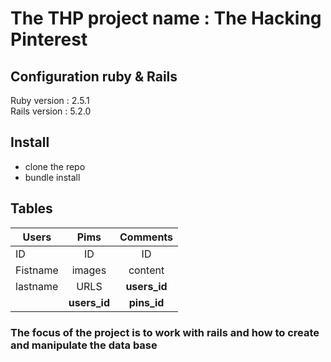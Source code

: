 
<h1>The THP project name : The Hacking Pinterest</h1>


<h2> Configuration ruby & Rails</h2>

Ruby version : 2.5.1
<br>
Rails version : 5.2.0

<h2> Install </h2>

 - clone the repo
 - bundle install


<h2> Tables </h2>

| Users    |   Pims   | Comments |
|----------|:--------:|:--------:|
|    ID    |    ID    |    ID    |
| Fistname |  images  |  content |
| lastname |   URLS   | **users_id** |
|          | **users_id** | **pins_id** |



<h3>The focus of the project is to work with rails and how to create and manipulate the data base</h3>
